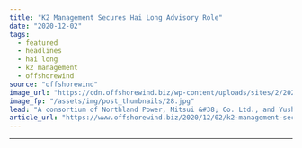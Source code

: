 ```yaml
---
title: "K2 Management Secures Hai Long Advisory Role"
date: "2020-12-02"
tags: 
  - featured
  - headlines
  - hai long
  - k2 management
  - offshorewind
source: "offshorewind"
image_url: "https://cdn.offshorewind.biz/wp-content/uploads/sites/2/2020/12/02101006/K2-Management-Secures-Hai-Long-Advisory-Role.jpg"
image_fp: "/assets/img/post_thumbnails/28.jpg"
lead: "A consortium of Northland Power, Mitsui &#38; Co. Ltd., and Yushan Energy has appointed"
article_url: "https://www.offshorewind.biz/2020/12/02/k2-management-secures-hai-long-advisory-role/"
---
```


---
